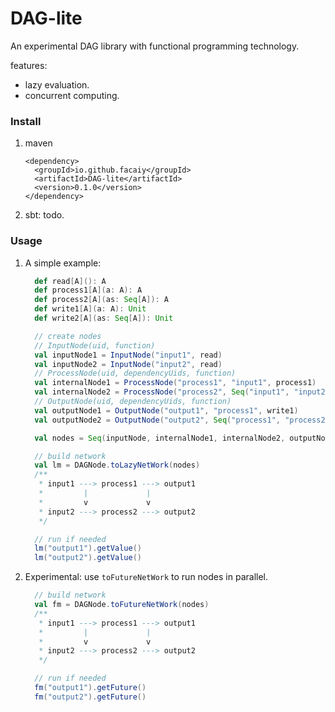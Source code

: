 # DAG-lite
An experimental DAG library with functional programming technology.

features:
+ lazy evaluation.
+ concurrent computing.


### Install

1. maven
   ```
   <dependency>
     <groupId>io.github.facaiy</groupId>
     <artifactId>DAG-lite</artifactId>
     <version>0.1.0</version>
   </dependency>
   ```

2. sbt: todo.


### Usage

1. A simple example:
   ```scala
     def read[A](): A
     def process1[A](a: A): A
     def process2[A](as: Seq[A]): A
     def write1[A](a: A): Unit
     def write2[A](as: Seq[A]): Unit

     // create nodes
     // InputNode(uid, function)
     val inputNode1 = InputNode("input1", read)
     val inputNode2 = InputNode("input2", read)
     // ProcessNode(uid, dependencyUids, function)
     val internalNode1 = ProcessNode("process1", "input1", process1)
     val internalNode2 = ProcessNode("process2", Seq("input1", "input2") process2)
     // OutputNode(uid, dependencyUids, function)
     val outputNode1 = OutputNode("output1", "process1", write1)
     val outputNode2 = OutputNode("output2", Seq("process1", "process2"), write2)

     val nodes = Seq(inputNode, internalNode1, internalNode2, outputNode1, outputNode2)

     // build network
     val lm = DAGNode.toLazyNetWork(nodes)
     /**
      * input1 ---> process1 ---> output1
      *         |             |
      *         v             v
      * input2 ---> process2 ---> output2
      */

     // run if needed
     lm("output1").getValue()
     lm("output2").getValue()
   ```

2. Experimental: use `toFutureNetWork` to run nodes in parallel.
   ```scala
     // build network
     val fm = DAGNode.toFutureNetWork(nodes)
     /**
      * input1 ---> process1 ---> output1
      *         |             |
      *         v             v
      * input2 ---> process2 ---> output2
      */

     // run if needed
     fm("output1").getFuture()
     fm("output2").getFuture()
   ```
